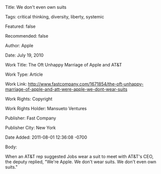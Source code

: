 Title:  We don't even own suits

Tags:   critical thinking, diversity, liberty, systemic

Featured: false

Recommended: false

Author: Apple

Date:   July 19, 2010

Work Title: The Oft Unhappy Marriage of Apple and AT&amp;T

Work Type: Article

Work Link: http://www.fastcompany.com/1671854/the-oft-unhappy-marriage-of-apple-and-att-were-apple-we-dont-wear-suits

Work Rights: Copyright

Work Rights Holder: Mansueto Ventures

Publisher: Fast Company

Publisher City: New York

Date Added: 2011-08-01 12:36:08 -0700

Body: 

When an AT&amp;T rep suggested Jobs wear a suit to meet with AT&amp;T's CEO, the deputy replied, "We're Apple. We don't wear suits. We don't even own suits."

